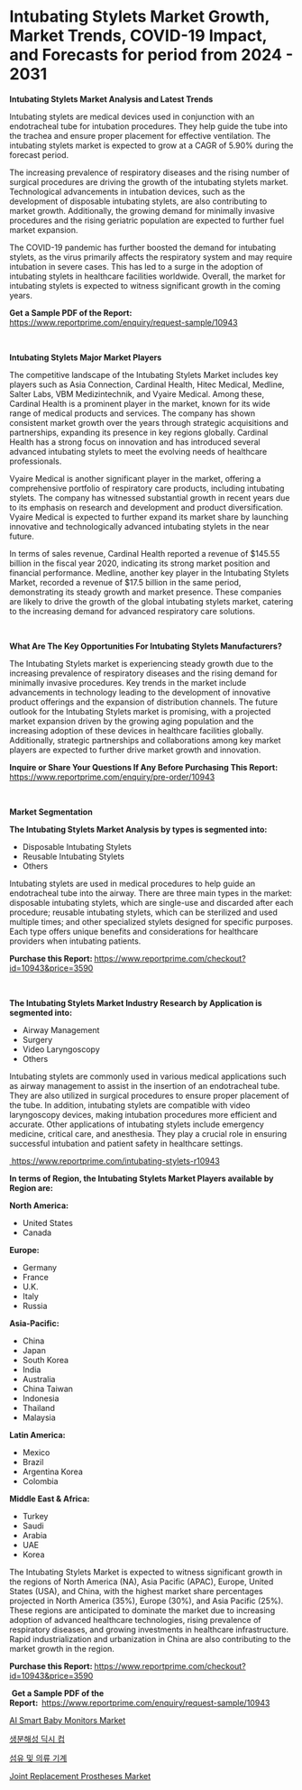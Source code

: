 <p><h1>Intubating Stylets Market Growth, Market Trends, COVID-19 Impact, and Forecasts for period from 2024 - 2031</h1></p><p><strong>Intubating Stylets Market Analysis and Latest Trends</strong></p>
<p><p>Intubating stylets are medical devices used in conjunction with an endotracheal tube for intubation procedures. They help guide the tube into the trachea and ensure proper placement for effective ventilation. The intubating stylets market is expected to grow at a CAGR of 5.90% during the forecast period.</p><p>The increasing prevalence of respiratory diseases and the rising number of surgical procedures are driving the growth of the intubating stylets market. Technological advancements in intubation devices, such as the development of disposable intubating stylets, are also contributing to market growth. Additionally, the growing demand for minimally invasive procedures and the rising geriatric population are expected to further fuel market expansion.</p><p>The COVID-19 pandemic has further boosted the demand for intubating stylets, as the virus primarily affects the respiratory system and may require intubation in severe cases. This has led to a surge in the adoption of intubating stylets in healthcare facilities worldwide. Overall, the market for intubating stylets is expected to witness significant growth in the coming years.</p></p>
<p><strong>Get a Sample PDF of the Report:&nbsp;</strong> <a href="https://www.reportprime.com/enquiry/request-sample/10943">https://www.reportprime.com/enquiry/request-sample/10943</a></p>
<p>&nbsp;</p>
<p><strong>Intubating Stylets Major Market Players</strong></p>
<p><p>The competitive landscape of the Intubating Stylets Market includes key players such as Asia Connection, Cardinal Health, Hitec Medical, Medline, Salter Labs, VBM Medizintechnik, and Vyaire Medical. Among these, Cardinal Health is a prominent player in the market, known for its wide range of medical products and services. The company has shown consistent market growth over the years through strategic acquisitions and partnerships, expanding its presence in key regions globally. Cardinal Health has a strong focus on innovation and has introduced several advanced intubating stylets to meet the evolving needs of healthcare professionals.</p><p>Vyaire Medical is another significant player in the market, offering a comprehensive portfolio of respiratory care products, including intubating stylets. The company has witnessed substantial growth in recent years due to its emphasis on research and development and product diversification. Vyaire Medical is expected to further expand its market share by launching innovative and technologically advanced intubating stylets in the near future.</p><p>In terms of sales revenue, Cardinal Health reported a revenue of $145.55 billion in the fiscal year 2020, indicating its strong market position and financial performance. Medline, another key player in the Intubating Stylets Market, recorded a revenue of $17.5 billion in the same period, demonstrating its steady growth and market presence. These companies are likely to drive the growth of the global intubating stylets market, catering to the increasing demand for advanced respiratory care solutions.</p></p>
<p>&nbsp;</p>
<p><strong>What Are The Key Opportunities For Intubating Stylets Manufacturers?</strong></p>
<p><p>The Intubating Stylets market is experiencing steady growth due to the increasing prevalence of respiratory diseases and the rising demand for minimally invasive procedures. Key trends in the market include advancements in technology leading to the development of innovative product offerings and the expansion of distribution channels. The future outlook for the Intubating Stylets market is promising, with a projected market expansion driven by the growing aging population and the increasing adoption of these devices in healthcare facilities globally. Additionally, strategic partnerships and collaborations among key market players are expected to further drive market growth and innovation.</p></p>
<p><strong>Inquire or Share Your Questions If Any Before Purchasing This Report:</strong> <a href="https://www.reportprime.com/enquiry/pre-order/10943">https://www.reportprime.com/enquiry/pre-order/10943</a></p>
<p>&nbsp;</p>
<p><strong>Market Segmentation</strong></p>
<p><strong>The Intubating Stylets Market Analysis by types is segmented into:</strong></p>
<p><ul><li>Disposable Intubating Stylets</li><li>Reusable Intubating Stylets</li><li>Others</li></ul></p>
<p><p>Intubating stylets are used in medical procedures to help guide an endotracheal tube into the airway. There are three main types in the market: disposable intubating stylets, which are single-use and discarded after each procedure; reusable intubating stylets, which can be sterilized and used multiple times; and other specialized stylets designed for specific purposes. Each type offers unique benefits and considerations for healthcare providers when intubating patients.</p></p>
<p><strong>Purchase this Report:&nbsp;</strong><a href="https://www.reportprime.com/checkout?id=10943&price=3590">https://www.reportprime.com/checkout?id=10943&price=3590</a></p>
<p>&nbsp;</p>
<p><strong>The Intubating Stylets Market Industry Research by Application is segmented into:</strong></p>
<p><ul><li>Airway Management</li><li>Surgery</li><li>Video Laryngoscopy</li><li>Others</li></ul></p>
<p><p>Intubating stylets are commonly used in various medical applications such as airway management to assist in the insertion of an endotracheal tube. They are also utilized in surgical procedures to ensure proper placement of the tube. In addition, intubating stylets are compatible with video laryngoscopy devices, making intubation procedures more efficient and accurate. Other applications of intubating stylets include emergency medicine, critical care, and anesthesia. They play a crucial role in ensuring successful intubation and patient safety in healthcare settings.</p></p>
<p><a href="https://www.reportprime.com/intubating-stylets-r10943">&nbsp;https://www.reportprime.com/intubating-stylets-r10943</a></p>
<p><strong>In terms of Region, the Intubating Stylets Market Players available by Region are:</strong></p>
<p>
    <p> <strong> North America: </strong>
        <ul>
            <li>United States</li>
            <li>Canada</li>
        </ul>
        </p> 
    <p> <strong> Europe: </strong>
        <ul>
            <li>Germany</li>
            <li>France</li>
            <li>U.K.</li>
            <li>Italy</li>
            <li>Russia</li>
        </ul>
        </p> 
    <p> <strong> Asia-Pacific: </strong>
        <ul>
            <li>China</li>
            <li>Japan</li>
            <li>South Korea</li>
            <li>India</li>
            <li>Australia</li>
            <li>China Taiwan</li>
            <li>Indonesia</li>
            <li>Thailand</li>
            <li>Malaysia</li>
        </ul>
        </p> 
    <p> <strong> Latin America: </strong>
        <ul>
            <li>Mexico</li>
            <li>Brazil</li>
            <li>Argentina Korea</li>
            <li>Colombia</li>
        </ul>
        </p> 
    <p> <strong> Middle East & Africa: </strong>
        <ul>
            <li>Turkey</li>
            <li>Saudi</li>
            <li>Arabia</li>
            <li>UAE</li>
            <li>Korea</li>
        </ul>
    </p>
    </p>
<p><p>The Intubating Stylets Market is expected to witness significant growth in the regions of North America (NA), Asia Pacific (APAC), Europe, United States (USA), and China, with the highest market share percentages projected in North America (35%), Europe (30%), and Asia Pacific (25%). These regions are anticipated to dominate the market due to increasing adoption of advanced healthcare technologies, rising prevalence of respiratory diseases, and growing investments in healthcare infrastructure. Rapid industrialization and urbanization in China are also contributing to the market growth in the region.</p></p>
<p><strong>Purchase this Report: </strong><a href="https://www.reportprime.com/checkout?id=10943&price=3590">https://www.reportprime.com/checkout?id=10943&price=3590</a></p>
<p>&nbsp;<strong>Get a Sample PDF of the Report:&nbsp;&nbsp;</strong><a href="https://www.reportprime.com/enquiry/request-sample/10943">https://www.reportprime.com/enquiry/request-sample/10943</a></p>
<p><strong></strong></p>
<p><p><a href="https://github.com/jaidynmorantestelletmjzya/Market-Research-Report-List-4/blob/main/ai-smart-baby-monitors-market.md">AI Smart Baby Monitors Market</a></p><p><a href="https://github.com/nigaleamar09/Market-Research-Report-List-2/blob/main/8035257106914.md">생분해성 딕시 컵</a></p><p><a href="https://github.com/ahmadrevanz10/Market-Research-Report-List-2/blob/main/1275126106913.md">섬유 및 의류 기계</a></p><p><a href="https://github.com/juniordelafrance/Market-Research-Report-List-4/blob/main/joint-replacement-prostheses-market.md">Joint Replacement Prostheses Market</a></p></p>